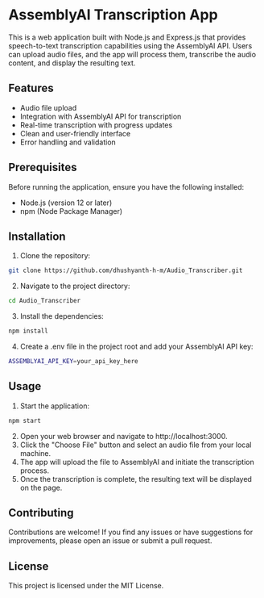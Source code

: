 # AssemblyAI Transcription App

This is a web application built with Node.js and Express.js that provides speech-to-text transcription capabilities using the AssemblyAI API. Users can upload audio files, and the app will process them, transcribe the audio content, and display the resulting text.

## Features

- Audio file upload
- Integration with AssemblyAI API for transcription
- Real-time transcription with progress updates
- Clean and user-friendly interface
- Error handling and validation

## Prerequisites

Before running the application, ensure you have the following installed:

- Node.js (version 12 or later)
- npm (Node Package Manager)

## Installation

1. Clone the repository:
```bash
git clone https://github.com/dhushyanth-h-m/Audio_Transcriber.git
```

2. Navigate to the project directory:
```bash
cd Audio_Transcriber
```
3. Install the dependencies:
```bash
npm install
```
4. Create a .env file in the project root and add your AssemblyAI API key:
```bash
ASSEMBLYAI_API_KEY=your_api_key_here
```

## Usage

1. Start the application:
```bash
npm start
```
2. Open your web browser and navigate to http://localhost:3000.
3. Click the "Choose File" button and select an audio file from your local machine.
4. The app will upload the file to AssemblyAI and initiate the transcription process.
5. Once the transcription is complete, the resulting text will be displayed on the page.

## Contributing
Contributions are welcome! If you find any issues or have suggestions for improvements, please open an issue or submit a pull request.

## License
This project is licensed under the MIT License.
